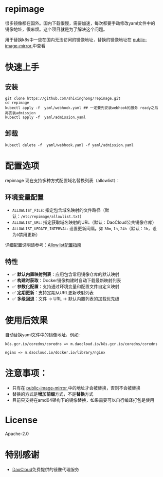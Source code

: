 # repimage

很多镜像都在国外。国内下载很慢，需要加速，每次都要手动修改yaml文件中的镜像地址，很麻烦。这个项目就是为了解决这个问题。

用于替换k8s中一些在国内无法访问的镜像地址，替换的镜像地址在 [public-image-mirror
](https://github.com/DaoCloud/public-image-mirror/blob/main/domain.txt)中查看

# 快速上手
## 安装
```shell
git clone https://github.com/shixinghong/repimage.git
cd repimage 
kubectl apply -f  yaml/webhook.yaml ## 一定要先安装webhook的服务 ready之后再安装admission
kubectl apply -f  yaml/admission.yaml
```
## 卸载
```shell
kubectl delete -f  yaml/webhook.yaml -f yaml/admission.yaml
```

# 配置选项

repimage 现在支持多种方式配置域名替换列表（allowlist）：

## 环境变量配置

- `ALLOWLIST_FILE`: 指定包含域名映射的文件路径（默认：`/etc/repimage/allowlist.txt`）
- `ALLOWLIST_URL`: 指定获取域名映射的URL（默认：DaoCloud公共镜像仓库）
- `ALLOWLIST_UPDATE_INTERVAL`: 设置更新间隔，如 `30m`, `1h`, `24h`（默认：`1h`，设为`0`禁用更新）

详细配置说明请参考：[Allowlist配置指南](docs/ALLOWLIST_CONFIG.md)

## 特性

- ✅ **默认内置映射列表**：应用包含常用镜像仓库的默认映射
- ✅ **构建时获取**：Docker镜像构建时自动下载最新映射列表
- ✅ **参数化配置**：支持通过环境变量和配置文件自定义映射
- ✅ **定期更新**：支持定期从URL更新映射列表
- ✅ **多级回退**：文件 → URL → 默认内置列表的加载优先级

# 使用后效果
自动替换yaml文件中的镜像地址，例如: 
```
k8s.gcr.io/coredns/coredns => m.daocloud.io/k8s.gcr.io/coredns/coredns

nginx => m.daocloud.io/docker.io/library/nginx
```
# 注意事项：
 - 只有在 [public-image-mirror
   ](https://github.com/DaoCloud/public-image-mirror/blob/main/domain.txt)中的地址才会被替换，否则不会被替换
 - 替换的方式是**增加前缀**方式，不是**替换**方式
 - 目前只支持在amd64架构下的镜像替换，如果需要可以自行编译打包是使用



# License

Apache-2.0

# 特别感谢

- [DaoCloud](https://github.com/DaoCloud)免费提供的镜像代理服务